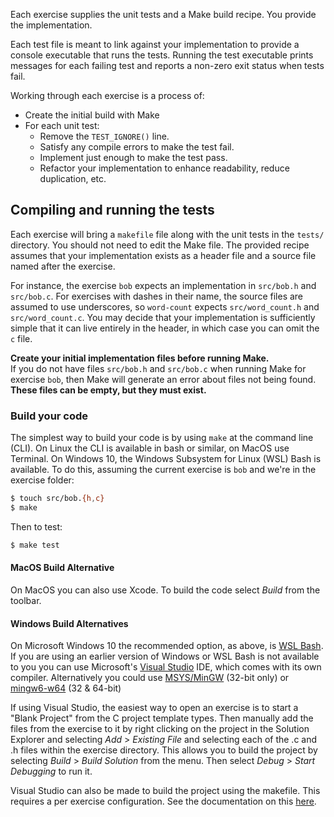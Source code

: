 Each exercise supplies the unit tests and a Make build recipe.
You provide the implementation.

Each test file is meant to link against your implementation to provide a console executable that runs the tests.
Running the test executable prints messages for each failing test and reports a non-zero exit status when tests fail.

Working through each exercise is a process of:
* Create the initial build with Make
* For each unit test:
  * Remove the `TEST_IGNORE()` line.
  * Satisfy any compile errors to make the test fail.
  * Implement just enough to make the test pass.
  * Refactor your implementation to enhance readability, reduce duplication, etc.

## Compiling and running the tests

Each exercise will bring a `makefile` file along with the unit tests in the `tests/` directory.
You should not need to edit the Make file.
The provided recipe assumes that your implementation exists as a header file and a source file named after the exercise.

For instance, the exercise `bob` expects an implementation in `src/bob.h` and `src/bob.c`.
For exercises with dashes in their name, the source files are assumed to use underscores, so `word-count` expects `src/word_count.h` and `src/word_count.c`.
You may decide that your implementation is sufficiently simple that it can live entirely in the header, in which case you can omit the `c` file.

**Create your initial implementation files before running Make.**  
If you do not have files `src/bob.h` and `src/bob.c` when running Make for exercise `bob`, then Make will generate an error about files not being found.
**These files can be empty, but they must exist.**

### Build your code

The simplest way to build your code is by using `make` at the command line (CLI).
On Linux the CLI is available in bash or similar, on MacOS use Terminal. On Windows 10, the Windows Subsystem for Linux (WSL) Bash is available.
To do this, assuming the current exercise is `bob` and we're in the exercise folder:

```bash
$ touch src/bob.{h,c}
$ make
```

Then to test:

```bash
$ make test
```

#### MacOS Build Alternative
On MacOS you can also use Xcode. To build the code select _Build_ from the toolbar.

#### Windows Build Alternatives
On Microsoft Windows 10 the recommended option, as above, is [WSL Bash](https://msdn.microsoft.com/en-us/commandline/wsl/about).
If you are using an earlier version of Windows or WSL Bash is not available to you you can use Microsoft's [Visual Studio](https://www.visualstudio.com/vs/) IDE, which comes with its own compiler. Alternatively you could use [MSYS/MinGW](http://www.mingw.org/) (32-bit only) or [mingw6-w64](http://mingw-w64.org/doku.php) (32 & 64-bit)

If using Visual Studio, the easiest way to open an exercise is to start a "Blank Project" from the C project template types.
Then manually add the files from the exercise to it by right clicking on the project in the Solution Explorer and selecting _Add_ > _Existing File_ and selecting each of the .c and .h files within the exercise directory. This allows you to build the project by selecting _Build_ > _Build Solution_ from the menu. Then  select _Debug_ > _Start Debugging_ to run it.

Visual Studio can also be made to build the project using the makefile. This requires a per exercise configuration. See the documentation on this [here](https://docs.microsoft.com/en-gb/cpp/ide/non-msbuild-projects).
